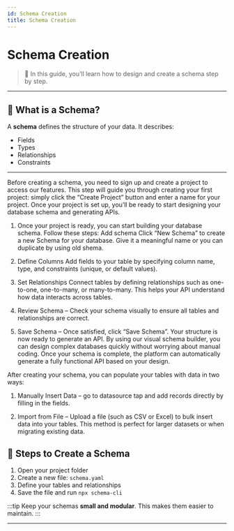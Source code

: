 ```yaml
---
id: Schema Creation
title: Schema Creation
---
```


# Schema Creation

> 🚀 In this guide, you’ll learn how to design and create a schema step by step.

---

## 📝 What is a Schema?

A **schema** defines the structure of your data. It describes:
- Fields
- Types
- Relationships
- Constraints

---

Before creating a schema, you need to sign up and create a project to access our features. This step will guide you through creating your first project: simply click the “Create Project” button and enter a name for your project. Once your project is set up, you’ll be ready to start designing your database schema and generating APIs.

1. Once your project is ready, you can start building your database schema. Follow these steps:
Add schema Click “New Schema” to create a new Schema for your database. Give it a meaningful name or you can duplicate by using old shema.

2. Define Columns Add fields to your table by specifying column name, type, and constraints (unique, or default values).

3. Set Relationships Connect tables by defining relationships such as one-to-one, one-to-many, or many-to-many. This helps your API understand how data interacts across tables.

4. Review Schema – Check your schema visually to ensure all tables and relationships are correct.

5. Save Schema – Once satisfied, click “Save Schema”. Your structure is now ready to generate an API.
By using our visual schema builder, you can design complex databases quickly without worrying about manual coding. Once your schema is complete, the platform can automatically generate a fully functional API based on your design.

After creating your schema, you can populate your tables with data in two ways:
1. Manually Insert Data – go to datasource tap and add records directly by filling in the fields.

2. Import from File – Upload a file (such as CSV or Excel) to bulk insert data into your tables. This method is perfect for larger datasets or when migrating existing data.



## 🔧 Steps to Create a Schema

1. Open your project folder  
2. Create a new file: `schema.yaml`  
3. Define your tables and relationships  
4. Save the file and run `npx schema-cli`  

:::tip
Keep your schemas **small and modular**. This makes them easier to maintain.
:::

---



